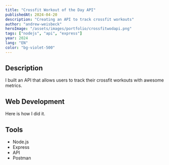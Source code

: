 ```yaml
---
title: "Crossfit Workout of the Day API"
publishedAt: 2024-04-20
description: "Creating an API to track crossfit workouts"
author: "andrew-weisbeck"
heroImage: "/assets/images/portfolio/crossfitwodapi.png"
tags: ["nodejs", "api", "express"]
year: 2024
lang: "EN"
color: "bg-violet-500"
---
```


## Description

I built an API that allows users to track their crossfit workouts with awesome metrics.

## Web Development

Here is how I did it.

## Tools

- Node.js
- Express
- API
- Postman